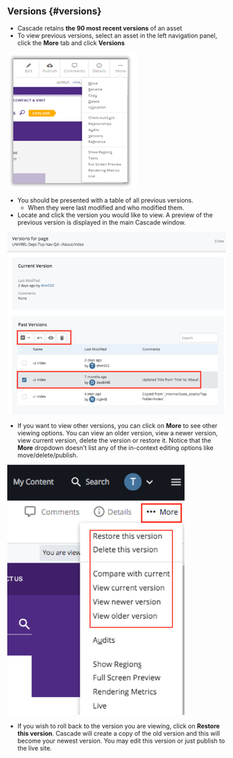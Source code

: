## Versions {#versions}

*   Cascade retains **the 90 most recent versions** of an asset
*   To view previous versions, select an asset in the left navigation panel, click the **More** tab and click **Versions**

![122](../assets/122.png)

*   You should be presented with a table of all previous versions.
    *   When they were last modified and who modified them.
*   Locate and click the version you would like to view. A preview of the previous version is displayed in the main Cascade window.

![123](../assets/123.tiff)

*   If you want to view other versions, you can click on **More** to see other viewing options. You can view an older version, view a newer version, view current version, delete the version or restore it. Notice that the **More** dropdown doesn’t list any of the in-context editing options like move/delete/publish.

![124](../assets/124.tiff)

*   If you wish to roll back to the version you are viewing, click on **Restore this version**. Cascade will create a copy of the old version and this will become your newest version. You may edit this version or just publish to the live site.
